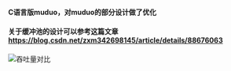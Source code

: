 #### C语言版muduo，对muduo的部分设计做了优化
#### 关于缓冲池的设计可以参考这篇文章 https://blog.csdn.net/zxm342698145/article/details/88676063

![吞吐量对比](https://github.com/shonm520/mu_event/blob/master/src/testcase/1.png)

